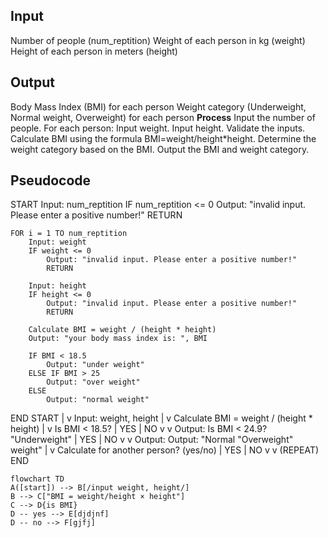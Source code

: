 
## Input
Number of people (num_reptition)
Weight of each person in kg (weight)
Height of each person in meters (height)
## Output
Body Mass Index (BMI) for each person
Weight category (Underweight, Normal weight, Overweight) for each person
**Process**
Input the number of people.
For each person:
Input weight.
Input height.
Validate the inputs.
Calculate BMI using the formula 
BMI=weight/height*height.
Determine the weight category based on the BMI.
Output the BMI and weight category.
## Pseudocode
START
    Input: num_reptition
    IF num_reptition <= 0
        Output: "invalid input. Please enter a positive number!"
        RETURN

    FOR i = 1 TO num_reptition
        Input: weight
        IF weight <= 0
            Output: "invalid input. Please enter a positive number!"
            RETURN

        Input: height
        IF height <= 0
            Output: "invalid input. Please enter a positive number!"
            RETURN

        Calculate BMI = weight / (height * height)
        Output: "your body mass index is: ", BMI

        IF BMI < 18.5
            Output: "under weight"
        ELSE IF BMI > 25
            Output: "over weight"
        ELSE
            Output: "normal weight"
END
START
  |
  v
Input: weight, height
  |
  v
Calculate BMI = weight / (height * height)
  |
  v
Is BMI < 18.5?
  | YES         | NO
  v             v
Output:        Is BMI < 24.9?
"Underweight"   | YES         | NO
                v             v
            Output:       Output:
            "Normal       "Overweight"
            weight"
  |
  v
Calculate for another person? (yes/no)
  | YES                | NO
  v                    v
(REPEAT)             END
```mermaid
flowchart TD
A([start]) --> B[/input weight, height/]
B --> C["BMI = weight/height × height"]
C --> D{is BMI}
D -- yes --> E[djdjnf]
D -- no --> F[gjfj]
```
